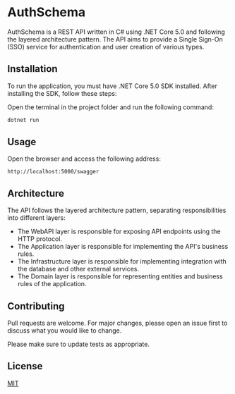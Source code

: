 # AuthSchema

AuthSchema is a REST API written in C# using .NET Core 5.0 and following the layered architecture pattern. The API aims to provide a Single Sign-On (SSO) service for authentication and user creation of various types.

## Installation

To run the application, you must have .NET Core 5.0 SDK installed. After installing the SDK, follow these steps:

Open the terminal in the project folder and run the following command:

```bash
dotnet run
```


## Usage
Open the browser and access the following address:

```
http://localhost:5000/swagger
```

## Architecture

The API follows the layered architecture pattern, separating responsibilities into different layers:

- The WebAPI layer is responsible for exposing API endpoints using the HTTP protocol.
- The Application layer is responsible for implementing the API's business rules.
- The Infrastructure layer is responsible for implementing integration with the database and other external services.
- The Domain layer is responsible for representing entities and business rules of the application.


## Contributing

Pull requests are welcome. For major changes, please open an issue first
to discuss what you would like to change.

Please make sure to update tests as appropriate.

## License

[MIT](https://choosealicense.com/licenses/mit/)
